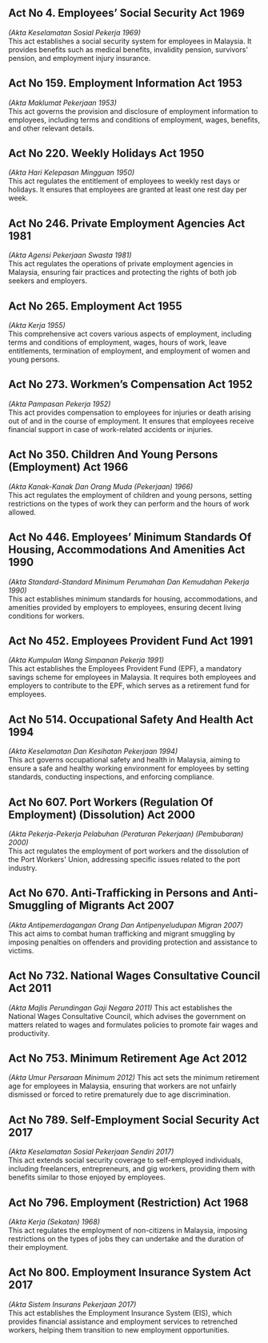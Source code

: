 ## Act No 4. Employees’ Social Security Act 1969  
*(Akta Keselamatan Sosial Pekerja 1969)*  
This act establishes a social security system for employees in Malaysia. It provides benefits such as medical benefits, invalidity pension, survivors' pension, and employment injury insurance.

## Act No 159. Employment Information Act 1953  
*(Akta Maklumat Pekerjaan 1953)*  
This act governs the provision and disclosure of employment information to employees, including terms and conditions of employment, wages, benefits, and other relevant details.

## Act No 220. Weekly Holidays Act 1950  
*(Akta Hari Kelepasan Mingguan 1950)*  
This act regulates the entitlement of employees to weekly rest days or holidays. It ensures that employees are granted at least one rest day per week.

## Act No 246. Private Employment Agencies Act 1981  
*(Akta Agensi Pekerjaan Swasta 1981)*  
This act regulates the operations of private employment agencies in Malaysia, ensuring fair practices and protecting the rights of both job seekers and employers.

## Act No 265. Employment Act 1955  
*(Akta Kerja 1955)*  
This comprehensive act covers various aspects of employment, including terms and conditions of employment, wages, hours of work, leave entitlements, termination of employment, and employment of women and young persons.

## Act No 273. Workmen’s Compensation Act 1952  
*(Akta Pampasan Pekerja 1952)*  
This act provides compensation to employees for injuries or death arising out of and in the course of employment. It ensures that employees receive financial support in case of work-related accidents or injuries.

## Act No 350. Children And Young Persons (Employment) Act 1966  
*(Akta Kanak-Kanak Dan Orang Muda (Pekerjaan) 1966)*  
This act regulates the employment of children and young persons, setting restrictions on the types of work they can perform and the hours of work allowed.

## Act No 446. Employees’ Minimum Standards Of Housing, Accommodations And Amenities Act 1990  
*(Akta Standard-Standard Minimum Perumahan Dan Kemudahan Pekerja 1990)*  
This act establishes minimum standards for housing, accommodations, and amenities provided by employers to employees, ensuring decent living conditions for workers.

## Act No 452. Employees Provident Fund Act 1991  
*(Akta Kumpulan Wang Simpanan Pekerja 1991)*  
This act establishes the Employees Provident Fund (EPF), a mandatory savings scheme for employees in Malaysia. It requires both employees and employers to contribute to the EPF, which serves as a retirement fund for employees.

## Act No 514. Occupational Safety And Health Act 1994  
*(Akta Keselamatan Dan Kesihatan Pekerjaan 1994)*  
This act governs occupational safety and health in Malaysia, aiming to ensure a safe and healthy working environment for employees by setting standards, conducting inspections, and enforcing compliance.

## Act No 607. Port Workers (Regulation Of Employment) (Dissolution) Act 2000  
*(Akta Pekerja-Pekerja Pelabuhan (Peraturan Pekerjaan) (Pembubaran) 2000)*  
This act regulates the employment of port workers and the dissolution of the Port Workers' Union, addressing specific issues related to the port industry.

## Act No 670. Anti-Trafficking in Persons and Anti-Smuggling of Migrants Act 2007  
*(Akta Antipemerdagangan Orang Dan Antipenyeludupan Migran 2007)*  
This act aims to combat human trafficking and migrant smuggling by imposing penalties on offenders and providing protection and assistance to victims.

## Act No 732. National Wages Consultative Council Act 2011  
*(Akta Majlis Perundingan Gaji Negara 2011)*
This act establishes the National Wages Consultative Council, which advises the government on matters related to wages and formulates policies to promote fair wages and productivity.

## Act No 753. Minimum Retirement Age Act 2012  
*(Akta Umur Persaraan Minimum 2012)*
This act sets the minimum retirement age for employees in Malaysia, ensuring that workers are not unfairly dismissed or forced to retire prematurely due to age discrimination.

## Act No 789. Self-Employment Social Security Act 2017  
*(Akta Keselamatan Sosial Pekerjaan Sendiri 2017)*  
This act extends social security coverage to self-employed individuals, including freelancers, entrepreneurs, and gig workers, providing them with benefits similar to those enjoyed by employees.

## Act No 796. Employment (Restriction) Act 1968  
*(Akta Kerja (Sekatan) 1968)*  
This act regulates the employment of non-citizens in Malaysia, imposing restrictions on the types of jobs they can undertake and the duration of their employment.

## Act No 800. Employment Insurance System Act 2017  
*(Akta Sistem Insurans Pekerjaan 2017)*  
This act establishes the Employment Insurance System (EIS), which provides financial assistance and employment services to retrenched workers, helping them transition to new employment opportunities.
